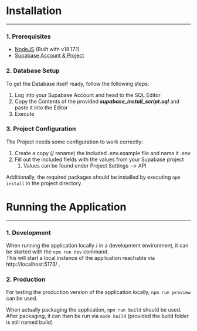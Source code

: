 # Installation
___

### 1. Prerequisites
- [NodeJS](https://nodejs.org/en/download) (Built with v18.17.1)
- [Supabase Account & Project](https://supabase.com/)

### 2. Database Setup
To get the Database itself ready, follow the following steps:
1. Log into your Supabase Account and head to the SQL Editor
2. Copy the Contents of the provided ***supabase_install_script.sql*** and paste it into the Editor
3. Execute

### 3. Project Configuration
The Project needs some configuration to work correctly:
1. Create a copy (/ rename) the included .env.example file and name it .env
2. Fill out the included fields with the values from your Supabase project
    1. Values can be found under Project Settings --> API

Additionally, the required packages should be installed by executing `npm install` in the project directory.

# Running the Application
___

### 1. Development
When running the application locally / in a development environment, it can be started with the `npm run dev` command.<br>
This will start a local instance of the application reachable via http://localhost:5173/ .

### 2. Production
For testing the production version of the application locally, `npm run preview` can be used.<br>

When actually packaging the application, `npm run build` should be used.<br>
After packaging, it can then be run via `node build` (provided the build folder is still named build)